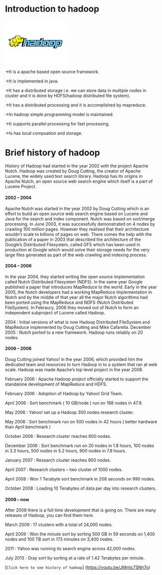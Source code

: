 # Introduction to hadoop
<img src="Images/hadoop logo.png" width=200>

->It is a apache based open source framework.

->It is implemented in java.

->It has a distributed storage i.e. we can store data in multiple nodes in cluster and it is done by HDFS(hadoop distributed file system).

->It has a distributed processing and it is accomplished by mapreduce.

->In hadoop simple programming model is maintained.

->It supports parallel processing for fast processing.

->Is has local compuation and storage.

# Brief history of hadoop
History of Hadoop had started in the year 2002 with the project Apache Nutch. Hadoop was created by Doug Cutting, the creator of Apache Lucene, the widely used text search library. Hadoop has its origins in Apache Nutch, an open source web search engine which itself is a part of Lucene Project.

#### 2002 – 2004
Apache Nutch was started in the year 2002 by Doug Cutting which is an effort to build an open source web search engine based on Lucene and Java for the search and index component. Nutch was based on sort/merge processing. In June 2003, it was successfully demonstrated on 4 nodes by crawling 100 million pages. However they realised that their architecture wouldn’t scale to billions of pages on web. There comes the help with the publication of a paper in 2003 that described the architecture of the Google’s Distributed Filesystem, called GFS which has been used in production at Google which would solve their storage needs for the very large files generated as part of the web crawling and indexing process.

#### 2004 – 2006
In the year 2004, they started writing the open source implementation called Nutch Distributed Filesystem (NDFS). In the same year Google published a paper that introduces MapReduce to the world. Early in the year 2005, the Nutch developers had a working MapReduce Implementation in Nutch and by the middle of that year all the major Nutch algorithms had been ported using the MapReduce and NDFS (Nutch Distributed FileSystem). In Febraury, 2006 they moved out of Nutch to form an independent subproject of Lucene called Hadoop.

2004 : Initial versions of  what is now Hadoop Distributed FileSystem and MapReduce implemented by Doug Cutting and Mike Cafarella.
December 2005 : Nutch ported to a new framework. Hadoop runs reliably on 20 nodes.

#### 2006 – 2008
Doug Cutting joined Yahoo! in the year 2006, which provided him the dedicated team and resources to turn Hadoop in to a system that ran at web scale. Hadoop was made Apache’s top level project in the year 2008.

February 2006 : Apache Hadoop project officially started to support the standalone development of MapReduce and HDFS.

February 2006 : Adoption of Hadoop by Yahoo! Grid Team.

April 2006 : Sort benchmark ( 10 GB/node ) run on 188 nodes in 47.9.

May 2006 : Yahoo! set up a Hadoop 300 nodes research cluster.

May 2006 : Sort benchmark run on 500 nodes in 42 hours ( better hardware than April benchmark )

October 2006 : Research cluster reaches 600 nodes.

December 2006 : Sort benchmark run on 20 nodes in 1.8 hours, 100 nodes in 3.3 hours, 500 nodes in 5.2 hours, 900 nodes in 7.8 hours.

January 2007 : Research cluster reaches 900 nodes.

April 2007 : Research clusters – two cluster of 1000 nodes.

April 2008 : Won 1 Terabyte sort benchmark in 208 seconds on 990 nodes.

October 2008 : Loading 10 Terabytes of data per day into research clusters.

#### 2008 – now
After 2008 there is a full time development that is going on. There are many releases of Hadoop, you can find them here.

March 2009 : 17 clusters with a total of 24,000 nodes.

April 2009 : Won the minute sort by sorting 500 GB in 59 seconds on 1,400 nodes and 100 TB sort in 173 minutes on 3,400 nodes.

2011 : Yahoo was running its search engine across 42,000 nodes.

July 2013 : Gray sort by sorting at a rate of 1.42 Terabytes per minute.

[`Click here to see history of hadoop`] (https://youtu.be/JMmlc7SNh7o)
